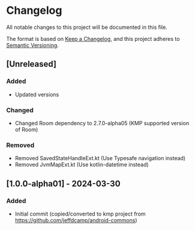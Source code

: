 # Changelog

All notable changes to this project will be documented in this file.

The format is based on [Keep a Changelog](https://keepachangelog.com/en/1.0.0/),
and this project adheres to [Semantic Versioning](https://semver.org/spec/v2.0.0.html).

## [Unreleased]

### Added
- Updated versions

### Changed
- Changed Room dependency to 2.7.0-alpha05 (KMP supported version of Room)

### Removed
- Removed SavedStateHandleExt.kt (Use Typesafe navigation instead)
- Removed JvmMapExt.kt (Use kotlin-datetime instead)

## [1.0.0-alpha01] - 2024-03-30

### Added
- Initial commit (copied/converted to kmp project from https://github.com/jeffdcamp/android-commons)

